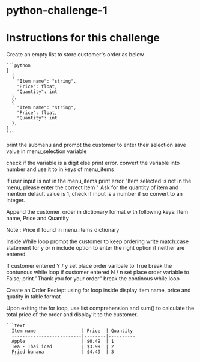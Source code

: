 # python-challenge-1
# Instructions for this challenge
 Create an empty list to store customer's order as below

    ```python
    [
      {
        "Item name": "string",
        "Price": float,
        "Quantity": int
      },
      {
        "Item name": "string",
        "Price": float,
        "Quantity": int
      },
    ]
    ```



print the submenu and prompt the customer to enter their selection save value in menu_selection variable

check if the variable is a digit else print error. convert the variable into number and use it to in keys of menu_items

if user input is not in the menu_items print error "Item selected is not in the menu, please enter the correct Item "
Ask for the quantity of item and mention default value is 1, check if input is a number if so convert to an integer.

Append the customer_order in dictionary format with following keys: Item name, Price and Quantity

Note : Price if found in menu_items dictionary

Inside While loop prompt the customer to keep ordering write match:case statement for y or n include option to enter the right option if neither are entered.

If customer entered Y / y set place order varibale to True break the contunous while loop
if customer entered N / n set place order variable to False; print "Thank you for your order" break the continous while loop

Create an Order Reciept using for loop inside display item name, price and quatity in table format 

Upon exiting the for loop, use list comprehension and sum() to calculate the total price of the order and display it to the customer. 

    ```text
      Item name                 | Price  | Quantity
      --------------------------|--------|----------
      Apple                     | $0.49  | 1
      Tea - Thai iced           | $3.99  | 2
      Fried banana              | $4.49  | 3
      ```

